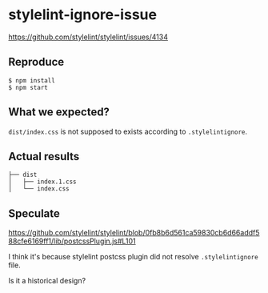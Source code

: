 # stylelint-ignore-issue

https://github.com/stylelint/stylelint/issues/4134

## Reproduce

```shell
$ npm install
$ npm start
```

## What we expected?  

`dist/index.css` is not supposed to exists according to `.stylelintignore`.

## Actual results

```shell
├── dist
│   ├── index.1.css
│   └── index.css
```

## Speculate

https://github.com/stylelint/stylelint/blob/0fb8b6d561ca59830cb6d66addf588cfe6169ff1/lib/postcssPlugin.js#L101

I think it's because stylelint postcss plugin did not resolve `.stylelintignore` file.

Is it a historical design?
